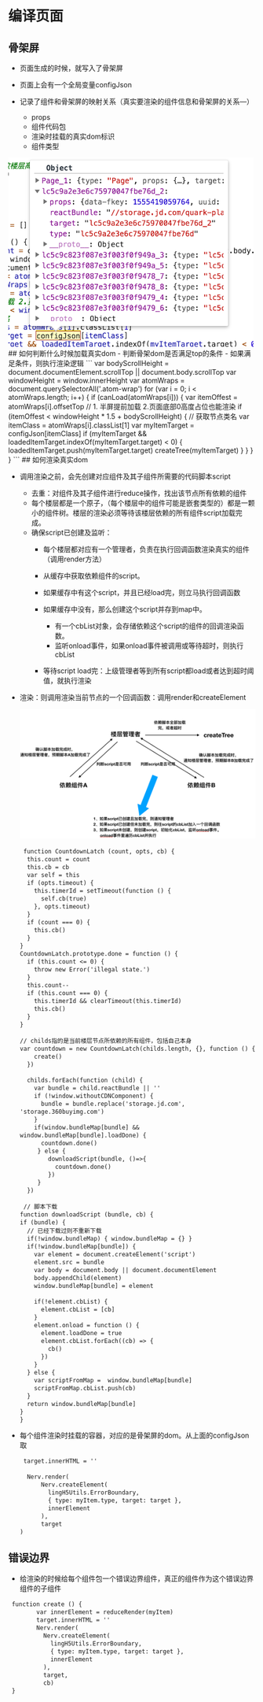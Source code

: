 # 编译页面
## 骨架屏
- 页面生成的时候，就写入了骨架屏

- 页面上会有一个全局变量configJson

- 记录了组件和骨架屏的映射关系（真实要渲染的组件信息和骨架屏的关系—）

	- props
	- 组件代码包
	- 渲染时挂载的真实dom标识
	- 组件类型

<img src='./img/buildTpl.jpg' width='500'/>
## 如何判断什么时候加载真实dom
- 判断骨架dom是否满足top的条件
- 如果满足条件，则执行渲染逻辑
```
var bodyScrollHeight = document.documentElement.scrollTop || document.body.scrollTop
      var windowHeight = window.innerHeight
      var atomWraps = document.querySelectorAll('.atom-wrap')
      for (var i = 0; i < atomWraps.length; i++) {
        if (canLoad(atomWraps[i])) {
          var itemOffest = atomWraps[i].offsetTop
          // 1. 半屏提前加载 2.页面底部0高度占位也能渲染
          if (itemOffest < windowHeight * 1.5 + bodyScrollHeight) {
            // 获取节点类名
            var itemClass = atomWraps[i].classList[1]
            var myItemTarget = configJson[itemClass]
            if (myItemTarget && loadedItemTarget.indexOf(myItemTarget.target) < 0) {
              loadedItemTarget.push(myItemTarget.target)
              createTree(myItemTarget)
            }
          }
        }
      }
```
## 如何渲染真实dom

- 调用渲染之前，会先创建对应组件及其子组件所需要的代码脚本script
	- 去重：对组件及其子组件进行reduce操作，找出该节点所有依赖的组件 
	- 每个楼层都是一个原子，（每个楼层中的组件可能是嵌套类型的）都是一颗小的组件树。楼层的渲染必须等待该楼层依赖的所有组件script加载完成。
	- 确保script已创建及监听：
		- 每个楼层都对应有一个管理者，负责在执行回调函数渲染真实的组件（调用render方法） 
		- 从缓存中获取依赖组件的script。
		
		- 如果缓存中有这个script，并且已经load完，则立马执行回调函数
		- 如果缓存中没有，那么创建这个script并存到map中。
			- 有一个cbList对象，会存储依赖这个script的组件的回调渲染函数。
			- 监听onload事件，如果onload事件被调用或等待超时，则执行cbList
		- 等待script load完：上级管理者等到所有script都load或者达到超时阈值，就执行渲染
- 渲染：则调用渲染当前节点的一个回调函数：调用render和createElement
	
	<img src='./img/countdown.png' />
	
	```
	 function CountdownLatch (count, opts, cb) {
      this.count = count
      this.cb = cb
      var self = this
      if (opts.timeout) {
        this.timerId = setTimeout(function () {
          self.cb(true)
        }, opts.timeout)
      }
      if (count === 0) {
        this.cb()
      }
    }
    CountdownLatch.prototype.done = function () {
      if (this.count <= 0) {
        throw new Error('illegal state.')
      }
      this.count--
      if (this.count === 0) {
        this.timerId && clearTimeout(this.timerId)
        this.cb()
      }
    }

	// childs指的是当前楼层节点所依赖的所有组件，包括自己本身
	var countdown = new CountdownLatch(childs.length, {}, function () {
        create()
      })

      childs.forEach(function (child) {
        var bundle = child.reactBundle || ''
        if (!window.withoutCDNComponent) {
          bundle = bundle.replace('storage.jd.com', 'storage.360buyimg.com')
        }
        if(window.bundleMap[bundle] && window.bundleMap[bundle].loadDone) {
          countdown.done()
      	 } else {
	        downloadScript(bundle, ()=>{
	          countdown.done()
	        })
      	 }
      })
     
     // 脚本下载
  function downloadScript (bundle, cb) {
    if (bundle) {
      // 已经下载过则不重新下载
      if(!window.bundleMap) { window.bundleMap = {} }
      if(!window.bundleMap[bundle]) {
        var element = document.createElement('script')
        element.src = bundle
        var body = document.body || document.documentElement
        body.appendChild(element)
        window.bundleMap[bundle] = element
        
        if(!element.cbList) {
          element.cbList = [cb]
        }
        element.onload = function () {
          element.loadDone = true
          element.cbList.forEach((cb) => {
            cb()
          })
        }
      } else {
        var scriptFromMap =  window.bundleMap[bundle]
        scriptFromMap.cbList.push(cb)
      }
      return window.bundleMap[bundle]
    }
  }
	```
- 每个组件渲染时挂载的容器，对应的是骨架屏的dom。从上面的configJson取
	
	```
	 target.innerHTML = ''
	 
	  Nerv.render(
          Nerv.createElement(
            lingH5Utils.ErrorBoundary,
            { type: myItem.type, target: target },
            innerElement
          ),
          target
    )
	``` 


## 错误边界
- 给渲染的时候给每个组件包一个错误边界组件，真正的组件作为这个错误边界组件的子组件

```
 function create () {
        var innerElement = reduceRender(myItem)
        target.innerHTML = ''
        Nerv.render(
          Nerv.createElement(
            lingH5Utils.ErrorBoundary,
            { type: myItem.type, target: target },
            innerElement
          ),
          target,
          cb)
 }
```